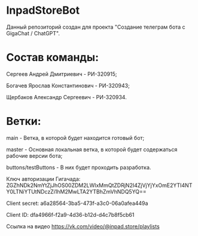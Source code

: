 # InpadStoreBot

Данный репозиторий создан для проекта "Создание телеграм бота с GigaChat / ChatGPT".

# Состав команды:
Сергеев Андрей Дмитриевич - РИ-320915;

Богачев Ярослав Константинович - РИ-320943;

Щербаков Александр Сергеевич - РИ-320934.

# Ветки:
main - Ветка, в которой будет находится готовый бот;

master - Основная локальная ветка, в которой будет содержаться рабочие версии бота;

buttons/testButtons - В них будет проходить разработка.

Ключ авторизации Гигачада: ZGZhNDk2NmYtZjJhOS00ZDM2LWIxMmQtZDRjN2I4ZjVjYjYxOmE2YTI4NTY0LTNiYTUtNDczZi1hM2MwLTA2YTBhZmVhNDQ5YQ==

Client secret: a6a28564-3ba5-473f-a3c0-06a0afea449a

Client ID: dfa4966f-f2a9-4d36-b12d-d4c7b8f5cb61

Ссылка на видео https://vk.com/video/@inpad.store/playlists
